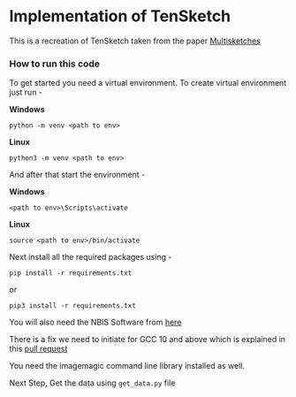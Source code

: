 # Implementation of TenSketch

This is a recreation of TenSketch taken from the paper [Multisketches](https://dl.acm.org/doi/pdf/10.1145/3319535.3363208)


### How to run this code

To get started you need a virtual environment. To create virtual environment just run -

**Windows**
```
python -m venv <path to env> 
```

**Linux**
```
python3 -m venv <path to env> 
```

And after that start the environment -

**Windows**
```
<path to env>\Scripts\activate 
```

**Linux**
```
source <path to env>/bin/activate
```

Next install all the required packages using - 

```
pip install -r requirements.txt
```

or

```
pip3 install -r requirements.txt
```

You will also need the NBIS Software from [here](https://www.nist.gov/itl/iad/image-group/products-and-services/image-group-open-source-server-nigos)

There is a fix we need to initiate for GCC 10 and above which is explained in this [pull request](https://github.com/lessandro/nbis/pull/1/commits)

You need the imagemagic command line library installed as well.

Next Step, Get the data using `get_data.py` file